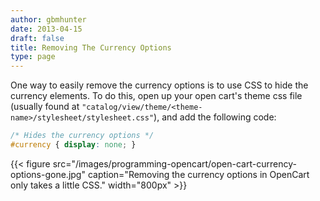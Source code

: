 ```yaml
---
author: gbmhunter
date: 2013-04-15
draft: false
title: Removing The Currency Options
type: page
---
```


One way to easily remove the currency options is to use CSS to hide the currency elements. To do this, open up your open cart's theme css file (usually found at `"catalog/view/theme/<theme-name>/stylesheet/stylesheet.css"`), and add the following code:

```css
/* Hides the currency options */
#currency { display: none; }
```

{{< figure src="/images/programming-opencart/open-cart-currency-options-gone.jpg" caption="Removing the currency options in OpenCart only takes a little CSS."  width="800px" >}}

